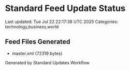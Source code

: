 # Standard Feed Update Status
Last updated: Tue Jul 22 22:17:38 UTC 2025
Categories: technology,business,world

## Feed Files Generated
- master.xml (72319 bytes)

Generated by Standard Updates Workflow
